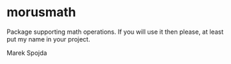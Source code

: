 # morusmath

Package supporting math operations. If you will use it then please, at least put my name in your project.

Marek Spojda
